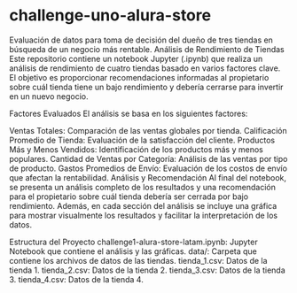 # challenge-uno-alura-store
Evaluación de datos para toma de decisión del dueño de tres tiendas en búsqueda de un negocio más rentable.
Análisis de Rendimiento de Tiendas
Este repositorio contiene un notebook Jupyter (.ipynb) que realiza un análisis de rendimiento de cuatro tiendas basado en varios factores clave. El objetivo es proporcionar recomendaciones informadas al propietario sobre cuál tienda tiene un bajo rendimiento y debería cerrarse para invertir en un nuevo negocio.

Factores Evaluados
El análisis se basa en los siguientes factores:

Ventas Totales: Comparación de las ventas globales por tienda.
Calificación Promedio de Tienda: Evaluación de la satisfacción del cliente.
Productos Más y Menos Vendidos: Identificación de los productos más y menos populares.
Cantidad de Ventas por Categoría: Análisis de las ventas por tipo de producto.
Gastos Promedios de Envío: Evaluación de los costos de envío que afectan la rentabilidad.
Análisis y Recomendación
Al final del notebook, se presenta un análisis completo de los resultados y una recomendación para el propietario sobre cuál tienda debería ser cerrada por bajo rendimiento. Además, en cada sección del análisis se incluye una gráfica para mostrar visualmente los resultados y facilitar la interpretación de los datos.

Estructura del Proyecto
challenge1-alura-store-latam.ipynb: Jupyter Notebook que contiene el análisis y las gráficas.
data/: Carpeta que contiene los archivos de datos de las tiendas.
tienda_1.csv: Datos de la tienda 1.
tienda_2.csv: Datos de la tienda 2.
tienda_3.csv: Datos de la tienda 3.
tienda_4.csv: Datos de la tienda 4.
